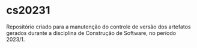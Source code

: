 # cs20231
Repositório criado para a manutenção do controle de versão dos artefatos gerados durante a disciplina de Construção de Software, no período 2023/1.
